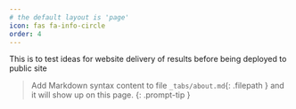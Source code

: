 ```yaml
---
# the default layout is 'page'
icon: fas fa-info-circle
order: 4
---
```


This is to test ideas for website delivery of results before being deployed to public site 

> Add Markdown syntax content to file `_tabs/about.md`{: .filepath } and it will show up on this page.
{: .prompt-tip }
